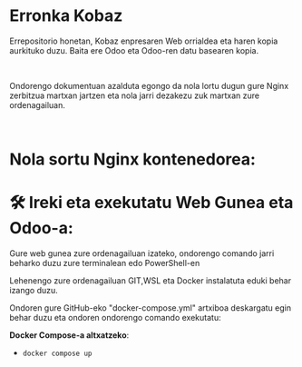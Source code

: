 # Erronka Kobaz
<p>Errepositorio honetan, Kobaz enpresaren Web orrialdea eta haren kopia aurkituko duzu. Baita ere Odoo eta Odoo-ren datu basearen kopia.</p>
<br>
<p>Ondorengo dokumentuan azalduta egongo da nola lortu dugun gure Nginx zerbitzua martxan jartzen eta nola jarri dezakezu zuk martxan zure ordenagailuan.</p>
<br>

# Nola sortu Nginx kontenedorea:
<p></p>


# 🛠️ Ireki eta exekutatu Web Gunea eta Odoo-a:
<p>Gure web gunea zure ordenagailuan izateko, ondorengo comando jarri beharko duzu zure terminalean edo PowerShell-en</p>
<p>Lehenengo zure ordenagailuan GIT,WSL eta Docker instalatuta eduki behar izango duzu.</p>
<p>Ondoren gure GitHub-eko "docker-compose.yml" artxiboa deskargatu egin behar duzu eta ondoren ondorengo comando exekutatu:</p>

**Docker Compose-a altxatzeko**:
- <code>docker compose up</code>
